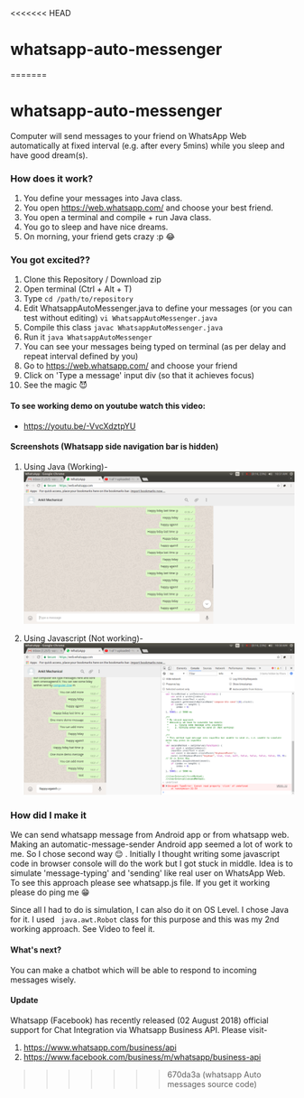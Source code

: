 <<<<<<< HEAD
# whatsapp-auto-messenger
=======
# whatsapp-auto-messenger
Computer will send messages to your friend on WhatsApp Web automatically at fixed interval (e.g. after every 5mins) while you
sleep and have good dream(s).

### How does it work?

1. You define your messages into Java class.
2. You open https://web.whatsapp.com/ and choose your best friend.
3. You open a terminal and compile + run Java class.
4. You go to sleep and have nice dreams.
5. On morning, your friend gets crazy :p :joy:

### You got excited??

1. Clone this Repository / Download zip
2. Open terminal (Ctrl + Alt + T)
3. Type `cd /path/to/repository`
4. Edit WhatsappAutoMessenger.java to define your messages (or you can test without editing) `vi WhatsappAutoMessenger.java`
5. Compile this class `javac WhatsappAutoMessenger.java`
6. Run it `java WhatsappAutoMessenger`
7. You can see your messages being typed on terminal (as per delay and repeat interval defined by you)
8. Go to https://web.whatsapp.com/ and choose your friend
9. Click on 'Type a message' input div (so that it achieves focus)
10. See the magic :smiling_imp:


#### To see working demo on youtube watch this video:
* https://youtu.be/-VvcXdztpYU

#### Screenshots (Whatsapp side navigation bar is hidden)

1. Using Java (Working)- ![Working](./screenshots/whatsapp-working.png) 

2. Using Javascript (Not working)- ![Not working](./screenshots/whatsapp-not-working.png) 

### How did I make it

We can send whatsapp message from Android app or from whatsapp web. Making an automatic-message-sender Android app seemed
a lot of work to me. So I chose second way :relieved: . Initially I thought writing some javascript code in browser console
will do the work but I got stuck in middle. Idea is to simulate 'message-typing' and 'sending' like real user on WhatsApp
Web. To see this approach please see whatsapp.js file. If you get it working please do ping me :grin:

Since all I had to do is simulation, I can also do it on OS Level. I chose Java for it. I used ` java.awt.Robot` class 
for this purpose and this was my 2nd working approach. See Video to feel it.

#### What's next?

You can make a chatbot which will be able to respond to incoming messages wisely.

#### Update

Whatsapp (Facebook) has recently released (02 August 2018) official support for Chat Integration via Whatsapp Business API. Please visit-
1. https://www.whatsapp.com/business/api
2. https://www.facebook.com/business/m/whatsapp/business-api

>>>>>>> 670da3a (whatsapp Auto messages source code)
